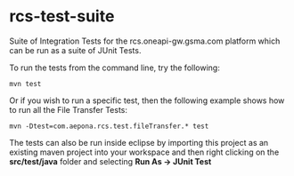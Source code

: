 rcs-test-suite
==============

Suite of Integration Tests for the rcs.oneapi-gw.gsma.com platform which can be run as a suite of JUnit Tests.

To run the tests from the command line, try the following:

```
mvn test
```

Or if you wish to run a specific test, then the following example shows how to run all the File Transfer Tests:

```
mvn -Dtest=com.aepona.rcs.test.fileTransfer.* test
```

The tests can also be run inside eclipse by importing this project as an existing maven project into your workspace and then right clicking on the **src/test/java** folder and selecting **Run As -> JUnit Test** 